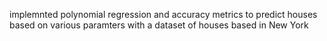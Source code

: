 implemnted polynomial regression and accuracy metrics to predict houses based on various paramters with a dataset of houses based in New York
